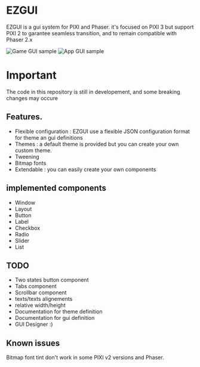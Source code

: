 ﻿EZGUI 
=====
EZGUI is a gui system for PIXI and Phaser.
it's focused on PIXI 3 but support PIXI 2 to garantee seamless transition, and to remain compatible with Phaser 2.x

![Game GUI sample](http://ezgui.ezelia.com/img/ezgui-game-optimized2.gif) ![App GUI sample](http://ezgui.ezelia.com/img/ezgui-app-optimized2.gif) 


Important 
=========
The code in this repository is still in developement, and some breaking changes may occure


Features.
--------
 * Flexible configuration : EZGUI use a flexible JSON configuration format for theme an gui definitions
 * Themes : a default theme is provided but you can create your own custom theme.
 * Tweening 
 * Bitmap fonts
 * Extendable : you can easily create your own components
 

implemented components
----------------------
 * Window 
 * Layout 
 * Button
 * Label
 * Checkbox
 * Radio
 * Slider
 * List 



TODO 
----
 * Two states button component
 * Tabs component
 * Scrollbar component
 * texts/texts alignements 
 * relative width/height 
 * Documentation for theme definition
 * Documentation for gui definition
 * GUI Designer :)



Known issues 
------------
Bitmap font tint don't work in some PIXI v2 versions and Phaser.

 
